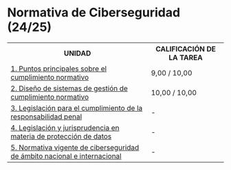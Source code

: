 # Normativa de Ciberseguridad (24/25)

<table>
	<tr>
		<th>UNIDAD</th>
		<th>CALIFICACIÓN DE LA TAREA</th>
	</tr>
	<tr>
		<td>
			<a href="https://github.com/HenestrosaDev/curso-especializacion-ciberseguridad-ti/tree/main/Normativa%20de%20Ciberseguridad/U1%20Puntos%20principales%20sobre%20el%20cumplimiento%20normativo">
				1. Puntos principales sobre el cumplimiento normativo
			</a>
		</td>	
		<td>9,00 / 10,00</td>
	</tr>
	<tr>
		<td>
			<a href="https://github.com/HenestrosaDev/curso-especializacion-ciberseguridad-ti/tree/main/Normativa%20de%20Ciberseguridad/U2%20Dise%C3%B1o%20de%20sistemas%20de%20gesti%C3%B3n%20de%20cumplimiento%20normativo">
				2. Diseño de sistemas de gestión de cumplimiento normativo
			</a>
		</td>
		<td>10,00 / 10,00</td>
	</tr>
	<tr>
		<td>
			<a href="https://github.com/HenestrosaDev/curso-especializacion-ciberseguridad-ti/tree/main/Normativa%20de%20Ciberseguridad/U3%20Legislaci%C3%B3n%20para%20el%20cumplimiento%20de%20la%20responsabilidad%20penal">
				3. Legislación para el cumplimiento de la responsabilidad penal
			</a>
		</td>
		<td>-</td>
	</tr>
	<tr>
		<td>
			<a href="https://github.com/HenestrosaDev/curso-especializacion-ciberseguridad-ti/tree/main/Normativa%20de%20Ciberseguridad/U4%20Legislaci%C3%B3n%20y%20jurisprudencia%20en%20materia%20de%20protecci%C3%B3n%20de%20datos">
				4. Legislación y jurisprudencia en materia de protección de datos
			</a>
		</td>
		<td>-</td>
	</tr>
	<tr>
		<td>
			<a href="https://github.com/HenestrosaDev/curso-especializacion-ciberseguridad-ti/tree/main/Normativa%20de%20Ciberseguridad/U5%20Normativa%20vigente%20de%20ciberseguridad%20de%20%C3%A1mbito%20nacional%20e%20internacional">
				5. Normativa vigente de ciberseguridad de ámbito nacional e internacional
			</a>
		</td>
		<td>-</td>
	</tr>
</table>